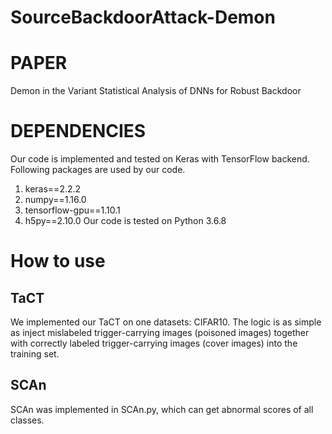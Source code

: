 # SourceBackdoorAttack-Demon
# PAPER
Demon in the Variant Statistical Analysis of DNNs for Robust Backdoor
# DEPENDENCIES
Our code is implemented and tested on Keras with TensorFlow backend. Following packages are used by our code.
1. keras==2.2.2
2. numpy==1.16.0
3. tensorflow-gpu==1.10.1
4. h5py==2.10.0
Our code is tested on Python 3.6.8
# How to use
## TaCT
We implemented our TaCT on one datasets: CIFAR10. The logic is as simple as inject mislabeled trigger-carrying images (poisoned images) together with correctly labeled trigger-carrying images (cover images) into the training set.
## SCAn
SCAn was implemented in SCAn.py, which can get abnormal scores of all classes.
